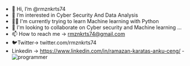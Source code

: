 
- 👋 Hi, I’m @rmznkrts74
- 👀 I’m interested in Cyber Security And Data Analysis
- 👨‍🎓 I'm currently trying to learn Machine learning with Python
- 💞️ I'm looking to collaborate on Cyber security and Machine learning ...
- 📫 How to reach me -> rmznkrts74@gmail.com
- 🐦Twitter-> twitter.com/rmznkrts74
- Linkedin -> https://www.linkedin.com/in/ramazan-karatas-anku-ceng/
-![programmer](https://user-images.githubusercontent.com/92362712/209556148-677fc94d-e15b-4074-a1c7-31560f48196e.gif)
